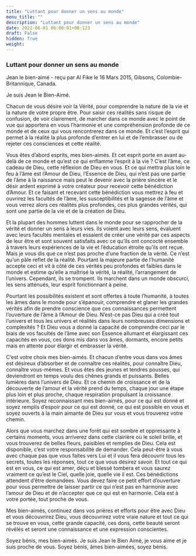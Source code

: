 ```yaml
---
title: "Luttant pour donner un sens au monde"
menu_title: ""
description: "Luttant pour donner un sens au monde"
date: 2022-06-01 06:00:01+00:123
draft: False
hidden: True
weight:
---
```

### Luttant pour donner un sens au monde

Jean le bien-aimé - reçu par Al Fike le 16 Mars 2015, Gibsons, Colombie-Britannique, Canada.

Je suis Jean le Bien-Aimé.

Chacun de vous désire voir la Vérité, pour comprendre la nature de la vie et la nature de votre propre être. Pour saisir ces réalités sans risque de confusion, de voir clairement, de marcher dans ce monde avec le point de vue qui apportera en vous l’harmonie et une compréhension profonde de ce monde et de ceux qui vous rencontrerez dans ce monde. Et c’est l’esprit qui permet à la réalité la plus profonde d’entrer en lui et de l’embrasser ou de rejeter ces consciences et cette réalité.

Vous êtes d’abord esprits, mes bien-aimés. Et cet esprit porte en avant au-delà de ce monde et qu’est ce qui enflamme l’esprit à la vie ? C’est l’âme, ce cadeau de Dieu, cette réflexion de Dieu en vous. Et ce qui mettra plus loin le feu à l’âme est l’Amour de Dieu, l’Essence de Dieu, qui n’est pas une partie de l’âme à la naissance mais peut le devenir avec la prière sincère et le désir ardent exprimé à votre créateur pour recevoir cette bénédiction d’Amour. Et ce faisant et recevant cette bénédiction vous mettrez à feu et ouvrirez les facultés de l’âme, les susceptibilités et la sagesse de l’âme et vous verrez alors ces réalités plus profondes, ces plus grandes vérités, qui sont une partie de la vie et de la création de Dieu.

Et la plupart des hommes luttent dans le monde pour se rapprocher de la vérité et donner un sens à leurs vies. Ils voient avec leurs sens, évaluent avec leurs facultés mentales et essaient de créer une vérité par ces aspects de leur être et sont souvent satisfaits avec ce qu’ils ont concocté ensemble à travers leurs expériences de la vie et l’éducation étroite qu’ils ont reçue. Mais je vous dis que ce n’est pas proche d’une fraction de la vérité. Ce n’est qu’un pâle reflet de la réalité. Pourtant la majeure partie de l’humanité accepte ceci et vit à côté de ces vérités peu profondes et faibles dans le monde et estime qu’elle a maîtrisé la vérité, la réalité, l’arrangement de l’univers. Cependant, ils se trompent. Ils marchent dans un monde obscurci, les sens atténués, leur esprit fonctionnant à peine.

Pourtant les possibilités existent et sont offertes à toute l’humanité, à toutes les âmes dans le monde pour s’épanouir, comprendre et glaner les grandes vérités afin de prendre conscience que ces connaissances permettent l’ouverture de l’âme à l’Amour de Dieu. N’est-ce pas Dieu qui a créé tout l’univers et tous les univers et réalités dans leurs nombreuses dimensions et complexités ? Et Dieu vous a donné la capacité de comprendre ceci par le biais de vos facultés de l’âme avec son Essence allumant et élargissant ces capacités en vous, ces dons mis dans vos âmes, dormants, encore petits mais en attente pour élargir et embrasser la vérité.

C’est votre choix mes bien-aimés. Et chacun d’entre vous dans vos âmes est désireux d’absorber et de connaître ces réalités, pour connaître Dieu, connaître vous-mêmes. Et vous êtes des jeunes et tendres pousses, qui deviendront en temps voulu des chênes grands et puissants. Belles lumières dans l’univers de Dieu. Et ce chemin de croissance et de la découverte de l’amour et la vérité prend du temps, chaque jour une étape plus loin et plus proche, chaque respiration propulsant la croissance intérieure. Soyez reconnaissant mes bien-aimés, pour ce qui est donné et soyez remplis d’espoir pour ce qui est donné, ce qui est possible en vous et soyez ouverts à la main aimante de Dieu sur vous et vous trouverez votre chemin.

Alors que vous marchez dans une forêt qui est sombre et oppressante à certains moments, vous arriverez dans cette clairière où le soleil brille, et vous trouverez de belles fleurs, paisibles et remplies de Dieu. Cela est disponible, c’est votre responsabilité de demander. Cela peut-être à vous avec chaque pas que vous faites vers Lui et il vous fera découvrir tous les secrets, toutes les réponses, tout ce que vous désirez savoir. Et tout ce qui est en vous, ce qui est amer, déçu et blessé tombera et vous saurez vraiment ce qu’est le Ciel, quelle joie, quelle vie il est. Ces bénédictions attendent d’être demandées. Vous devez faire ce petit effort d’ouverture pour vous permettre de laisser partir ce qui n’est pas en harmonie avec l’amour de Dieu et de n’accepter que ce qui est en harmonie. Cela est à votre portée, tout proche de vous.

Mes bien-aimés, continuez dans vos prières et efforts pour être avec Dieu et vous découvrirez Dieu, vous découvrirez votre vraie nature et tout ce qui se trouve en vous, cette grande capacité, ces dons, cette beauté seront révélés et seront une connaissance et une expression conscientes.

Soyez bénis, mes bien-aimés. Je suis Jean le Bien Aimé, je vous aime et je suis proche de vous. Soyez bénis, âmes bien-aimées, soyez bénis.

